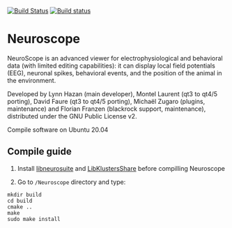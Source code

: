 [![Build Status](https://travis-ci.org/neurosuite/neuroscope.svg?branch=blackrock)](https://travis-ci.org/neurosuite/neuroscope)
[![Build status](https://ci.appveyor.com/api/projects/status/00g6lmitve63gxpc/branch/blackrock?svg=true)](https://ci.appveyor.com/project/FlorianFranzen/neuroscope/branch/blackrock)

Neuroscope
==========

NeuroScope is an advanced viewer for electrophysiological and behavioral data (with limited editing capabilities): it can display local field potentials (EEG), neuronal spikes, behavioral events, and the position of the animal in the environment.

Developed by Lynn Hazan (main developer), Montel Laurent (qt3 to qt4/5 porting), David Faure (qt3 to qt4/5 porting), Michaël Zugaro (plugins, maintenance) and Florian Franzen (blackrock support, maintenance), distributed under the GNU Public License v2.

Compile software on Ubuntu 20.04

## Compile guide

  1. Install [libneurosuite]() and [LibKlustersShare]() before compilling Neuroscope 
  
  2. Go to `/Neuroscope` directory and type:
  ```
  mkdir build
  cd build
  cmake ..
  make
  sudo make install
  ```

